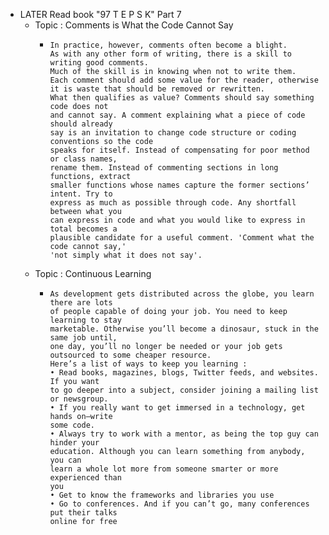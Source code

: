 - LATER  Read book "97 T E P S K" Part 7
	- Topic : Comments is What the Code Cannot Say
		- ```apl
		  In practice, however, comments often become a blight.
		  As with any other form of writing, there is a skill to writing good comments.
		  Much of the skill is in knowing when not to write them.
		  Each comment should add some value for the reader, otherwise
		  it is waste that should be removed or rewritten.
		  What then qualifies as value? Comments should say something code does not
		  and cannot say. A comment explaining what a piece of code should already
		  say is an invitation to change code structure or coding conventions so the code
		  speaks for itself. Instead of compensating for poor method or class names,
		  rename them. Instead of commenting sections in long functions, extract
		  smaller functions whose names capture the former sections’ intent. Try to
		  express as much as possible through code. Any shortfall between what you
		  can express in code and what you would like to express in total becomes a
		  plausible candidate for a useful comment. 'Comment what the code cannot say,'
		  'not simply what it does not say'.
		  ```
	- Topic : Continuous Learning
		- ```apl
		  As development gets distributed across the globe, you learn there are lots 
		  of people capable of doing your job. You need to keep learning to stay 
		  marketable. Otherwise you’ll become a dinosaur, stuck in the same job until, 
		  one day, you’ll no longer be needed or your job gets 
		  outsourced to some cheaper resource.
		  Here’s a list of ways to keep you learning :
		  • Read books, magazines, blogs, Twitter feeds, and websites. If you want
		  to go deeper into a subject, consider joining a mailing list or newsgroup.
		  • If you really want to get immersed in a technology, get hands on—write
		  some code.
		  • Always try to work with a mentor, as being the top guy can hinder your
		  education. Although you can learn something from anybody, you can
		  learn a whole lot more from someone smarter or more experienced than
		  you
		  • Get to know the frameworks and libraries you use
		  • Go to conferences. And if you can’t go, many conferences put their talks
		  online for free
		  
		  ```